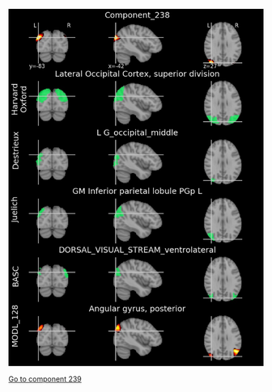 ![238](preliminary/238.jpg "Component 238")

[Go to component 239](https://parietal-inria.github.io/MODL_atlas/256/239 "Component 239")
